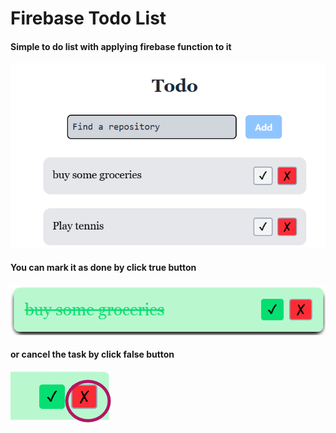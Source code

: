 # Firebase Todo List

#### Simple to do list with applying firebase function to it

![1744305639297](image/README/1744305639297.png)

#### You can mark it as done by click true button

![1744305762292](image/README/1744305762292.png)

#### or cancel the task by click false button

![1744305821893](image/README/1744305821893.png)
